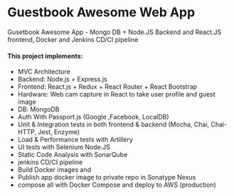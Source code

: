 # Guestbook Awesome Web App


Gusetbook Awesome App - Mongo DB + Node.JS Backend and React.JS frontend, Docker and Jenkins CD/CI pipeline

#### This project implements:

- MVC Architecture
- Backend: Node.js + Express.js
- Frontend: React.js + Redux + React Router + React Bootstrap
- Hardware: Web cam capture in React to take user profile and guest image
- DB: MongoDB
- Auth With Passport.js (Google ,Facebook, LocalDB)
- Unit & Integration tests in both frontend & backend (Mocha, Chai, Chai-HTTP, Jest, Enzyme)
- Load & Performance tests with Artillery
- UI tests with Selenium Node.JS
- Static Code Analysis with SonarQube
- jenkins CD/CI pipeline
- Build Docker images and 
- Publish app docker image to private repo in Sonatype Nexus 
- compose all with Docker Compose and deploy to AWS (production)




